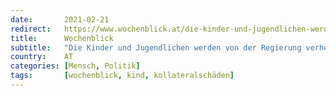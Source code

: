 ```yaml
---
date:       2021-02-21
redirect:   https://www.wochenblick.at/die-kinder-und-jugendlichen-werden-von-der-regierung-verheizt/
title:      Wochenblick
subtitle:   "Die Kinder und Jugendlichen werden von der Regierung verheizt"
country:    AT
categories: [Mensch, Politik]
tags:       [wochenblick, kind, kollateralschäden]
---
```

